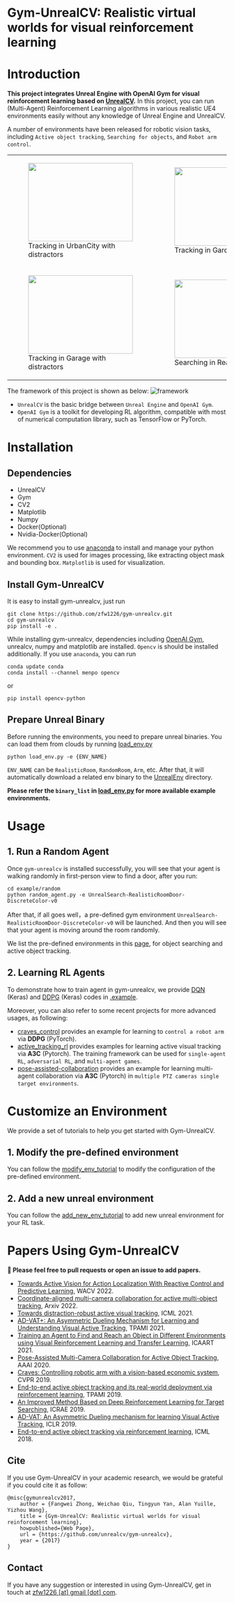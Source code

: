 Gym-UnrealCV: Realistic virtual worlds for visual reinforcement learning
===

# Introduction
**This project integrates Unreal Engine with OpenAI Gym for visual reinforcement learning based on [UnrealCV](http://unrealcv.org/).**
In this project, you can run (Multi-Agent) Reinforcement Learning algorithms in various realistic UE4 environments easily without any knowledge of Unreal Engine and UnrealCV.

A number of environments have been released for robotic vision tasks, including  `Active object tracking`, `Searching for objects`, and `Robot arm control`.

<table>
  <tr>
    <td>
      <figure>
        <img src="./doc/figs/track/urbancity.gif" width="240" height="180">
        <figcaption>Tracking in UrbanCity with distractors</figcaption>
      </figure>
    </td>
    <td>
      <figure>
        <img src="./doc/figs/track/garden.gif" width="240" height="180">
        <figcaption>Tracking in Garden</figcaption>
      </figure>
    </td>
    <td>
      <figure>
        <img src="./doc/figs/track/snow.gif" width="240" height="180">
        <figcaption>Tracking in SnowForest</figcaption>
      </figure>
    </td>
  </tr>
  <tr>
    <td>
      <figure>
        <img src="./doc/figs/track/garage.gif" width="240" height="180">
        <figcaption>Tracking in Garage with distractors</figcaption>
      </figure>
    </td>
    <td>
      <figure>
        <img src="./doc/figs/search/search2.gif" width="240" height="180">
        <figcaption>Searching in RealisticRoom</figcaption>
      </figure>
    </td>
    <td>
      <figure>
        <img src="./doc/figs/arm/reach-virtual.gif" width="240" height="180">
        <figcaption>Robot Arm Control</figcaption>
      </figure>
    </td>
  </tr>
</table>

The framework of this project is shown as below:
![framework](doc/figs/framework.JPG)

- ```UnrealCV``` is the basic bridge between ```Unreal Engine``` and ```OpenAI Gym```.
- ```OpenAI Gym``` is a toolkit for developing RL algorithm, compatible with most of numerical computation library, such as TensorFlow or PyTorch. 



# Installation
## Dependencies
- UnrealCV
- Gym
- CV2
- Matplotlib
- Numpy
- Docker(Optional)
- Nvidia-Docker(Optional)
 
We recommend you to use [anaconda](https://www.continuum.io/downloads) to install and manage your python environment.
```CV2``` is used for images processing, like extracting object mask and bounding box. ```Matplotlib``` is used for visualization.
## Install Gym-UnrealCV

It is easy to install gym-unrealcv, just run
```
git clone https://github.com/zfw1226/gym-unrealcv.git
cd gym-unrealcv
pip install -e . 
```
While installing gym-unrealcv, dependencies including [OpenAI Gym](https://github.com/openai/gym), unrealcv, numpy and matplotlib are installed.
`Opencv` is should be installed additionally. 
If you use ```anaconda```, you can run
```
conda update conda
conda install --channel menpo opencv
```
or
```
pip install opencv-python
```

## Prepare Unreal Binary
Before running the environments, you need to prepare unreal binaries. 
You can load them from clouds by running [load_env.py](load_env.py)
```
python load_env.py -e {ENV_NAME}
```
`ENV_NAME` can be `RealisticRoom`, `RandomRoom`, `Arm`, etc. 
After that, it will automatically download a related env binary
to the [UnrealEnv](gym_unrealcv/envs/UnrealEnv) directory.

**Please refer the ``binary_list`` in [load_env.py](load_env.py) for more available example environments.**

# Usage
## 1. Run a Random Agent

Once ```gym-unrealcv``` is installed successfully, you will see that your agent is walking randomly in first-person view to find a door, after you run:
```
cd example/random
python random_agent.py -e UnrealSearch-RealisticRoomDoor-DiscreteColor-v0
```
After that, if all goes well，a pre-defined gym environment ```UnrealSearch-RealisticRoomDoor-DiscreteColor-v0``` will be launched.
And then you will see that your agent is moving around the room randomly.

We list the pre-defined environments in this [page](doc/EnvLists.md), for object searching and active object tracking. 

## 2. Learning RL Agents
To demonstrate how to train agent in gym-unrealcv, we provide [DQN](doc/dqn.md) (Keras) and [DDPG](doc/ddpg.md) (Keras) codes  in [.example](.example).

Moreover, you can also refer to some recent projects for more advanced usages, as following:
- [craves_control](https://github.com/zfw1226/craves_control) provides an example for learning to ``control a robot arm`` via **DDPG** (PyTorch).
- [active_tracking_rl](https://github.com/zfw1226/active_tracking_rl) provides examples for learning active visual tracking via **A3C** (Pytorch). The training framework can be used for ``single-agent RL``, ``adversarial RL``, and ``multi-agent games``.
- [pose-assisted-collaboration](https://github.com/LilJing/pose-assisted-collaboration) provides an example for learning multi-agent collaboration via **A3C** (Pytorch) in ``multiple PTZ cameras single target environments``.

# Customize an Environment
We provide a set of tutorials to help you get started with Gym-UnrealCV.
## 1. Modify the pre-defined environment
You can follow the [modify_env_tutorial](doc/config_env.md) to modify the configuration of the pre-defined environment.

## 2. Add a new unreal environment
You can follow the [add_new_env_tutorial](doc/addEnv.md) to add new unreal environment for your RL task.

# Papers Using Gym-UnrealCV
**🎉 Please feel free to pull requests or open an issue to add papers.**
- [Towards Active Vision for Action Localization With Reactive Control and Predictive Learning](https://arxiv.org/pdf/2202.10881.pdf), WACV 2022.
- [Coordinate-aligned multi-camera collaboration for active multi-object tracking](https://arxiv.org/pdf/2202.10881.pdf), Arxiv 2022.
- [Towards distraction-robust active visual tracking](http://proceedings.mlr.press/v139/zhong21b/zhong21b.pdf), ICML 2021.
- [AD-VAT+: An Asymmetric Dueling Mechanism for Learning and Understanding Visual Active Tracking](https://ieeexplore.ieee.org/abstract/document/8896000), TPAMI 2021.
- [Training an Agent to Find and Reach an Object in Different Environments using Visual Reinforcement Learning and Transfer Learning](https://www.scitepress.org/PublishedPapers/2021/102368/102368.pdf), ICAART 2021.
- [Pose-Assisted Multi-Camera Collaboration for Active Object Tracking](https://ojs.aaai.org/index.php/AAAI/article/view/5419), AAAI 2020.
- [Craves: Controlling robotic arm with a vision-based economic system](https://openaccess.thecvf.com/content_CVPR_2019/papers/Zuo_CRAVES_Controlling_Robotic_Arm_With_a_Vision-Based_Economic_System_CVPR_2019_paper.pdf), CVPR 2019.
- [End-to-end active object tracking and its real-world deployment via reinforcement learning](https://arxiv.org/pdf/1807.10342.pdf), TPAMI 2019.
- [An Improved Method Based on Deep Reinforcement Learning for Target Searching](https://ieeexplore.ieee.org/abstract/document/9043821), ICRAE 2019.
- [AD-VAT: An Asymmetric Dueling mechanism for learning Visual Active Tracking](https://openreview.net/pdf?id=HkgYmhR9KX), ICLR 2019.
- [End-to-end active object tracking via reinforcement learning](http://proceedings.mlr.press/v80/luo18a/luo18a.pdf), ICML 2018.

## Cite
If you use Gym-UnrealCV in your academic research, we would be grateful if you could cite it as follow:
```
@misc{gymunrealcv2017,
    author = {Fangwei Zhong, Weichao Qiu, Tingyun Yan, Alan Yuille, Yizhou Wang},
    title = {Gym-UnrealCV: Realistic virtual worlds for visual reinforcement learning},
    howpublished={Web Page},
    url = {https://github.com/unrealcv/gym-unrealcv},
    year = {2017}
}
```
## Contact
If you have any suggestion or interested in using Gym-UnrealCV, get in touch at [zfw1226 [at] gmail [dot] com](zfw1226@gmail.com).

